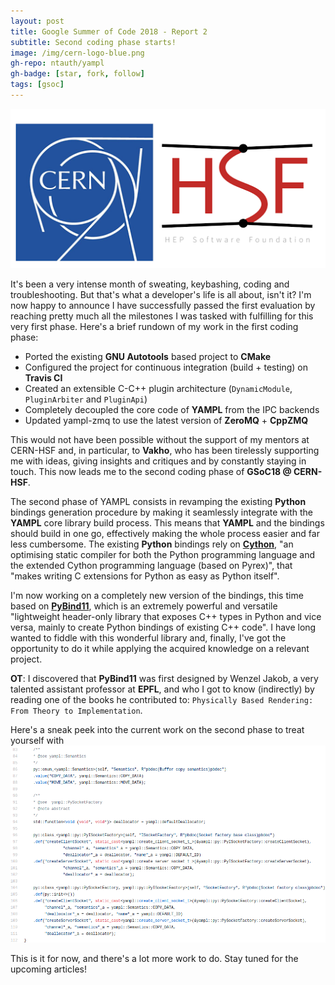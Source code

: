 ```yaml
---
layout: post
title: Google Summer of Code 2018 - Report 2
subtitle: Second coding phase starts!
image: /img/cern-logo-blue.png
gh-repo: ntauth/yampl
gh-badge: [star, fork, follow]
tags: [gsoc]
---
```

![CERN-HSF](/img/gsoc-cern-hsf.png)

It's been a very intense month of sweating, keybashing, coding and troubleshooting. But that's what a developer's life is all about, isn't it?
I'm now happy to announce I have successfully passed the first evaluation by reaching pretty much all the milestones I was tasked with
fulfilling for this very first phase. Here's a brief rundown of my work in the first coding phase:
- Ported the existing **GNU Autotools** based project to **CMake**
- Configured the project for continuous integration (build + testing) on **Travis CI**
- Created an extensible C-C++ plugin architecture (`DynamicModule`, `PluginArbiter` and `PluginApi`)
- Completely decoupled the core code of **YAMPL** from the IPC backends
- Updated yampl-zmq to use the latest version of **ZeroMQ** + **CppZMQ**

This would not have been possible without the support of my mentors at CERN-HSF and, in particular, to **Vakho**, who has been tirelessly
supporting me with ideas, giving insights and critiques and by constantly staying in touch. This now leads me to the second coding phase
of **GSoC18 @ CERN-HSF**.

The second phase of YAMPL consists in revamping the existing **Python** bindings generation procedure by making it seamlessly integrate
with the **YAMPL** core library build process. This means that **YAMPL** and the bindings should build in one go, effectively making the
whole process easier and far less cumbersome. The existing **Python** bindings rely on [**Cython**](http://cython.org/), "an optimising static compiler 
for both the Python programming language and the extended Cython programming language (based on Pyrex)", that "makes writing C extensions for Python as 
easy as Python itself".

I'm now working on a completely new version of the bindings, this time based on [**PyBind11**](https://github.com/pybind/pybind11), which is an extremely
powerful and versatile "lightweight header-only library that exposes C++ types in Python and vice versa, mainly to create Python bindings of existing C++ code".
I have long wanted to fiddle with this wonderful library and, finally, I've got the opportunity to do it while applying the acquired knowledge on a relevant project.

**OT**: I discovered that **PyBind11** was first designed by Wenzel Jakob, a very talented assistant professor at **EPFL**, and who I got to know (indirectly) by reading
one of the books he contributed to: `Physically Based Rendering: From Theory to Implementation`.

Here's a sneak peek into the current work on the second phase to treat yourself with
![PyBindModule.cpp](/img/yampl_pybind.png)

This is it for now, and there's a lot more work to do. Stay tuned for the upcoming articles!
